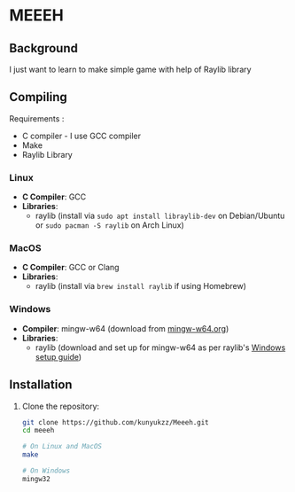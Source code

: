 # MEEEH

## Background

I just want to learn to make simple game with help of Raylib library

## Compiling

Requirements :
- C compiler - I use GCC compiler
- Make
- Raylib Library

### Linux
- **C Compiler**: GCC
- **Libraries**:
  - raylib (install via `sudo apt install libraylib-dev` on Debian/Ubuntu or `sudo pacman -S raylib` on Arch Linux)

### MacOS
- **C Compiler**: GCC or Clang
- **Libraries**:
  - raylib (install via `brew install raylib` if using Homebrew)

### Windows 
- **Compiler**: mingw-w64 (download from [mingw-w64.org](https://www.mingw-w64.org/))
- **Libraries**:
  - raylib (download and set up for mingw-w64 as per raylib's [Windows setup guide](https://www.raylib.com/))

## Installation

1. Clone the repository:
   ```bash
   git clone https://github.com/kunyukzz/Meeeh.git
   cd meeeh

   # On Linux and MacOS
   make

   # On Windows
   mingw32
